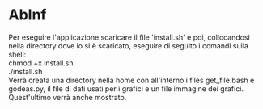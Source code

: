 # AbInf
Per eseguire l'applicazione scaricare il file 'install.sh' e poi, collocandosi nella directory dove lo si è scaricato, eseguire di seguito i comandi sulla shell:                                                         
chmod +x install.sh                                                                                          
./install.sh                                                                                                  
Verrà creata una directory nella home con all'interno i files get_file.bash e godeas.py, il file di dati usati per i grafici e un file immagine dei grafici. Quest'ultimo verrà anche mostrato.
